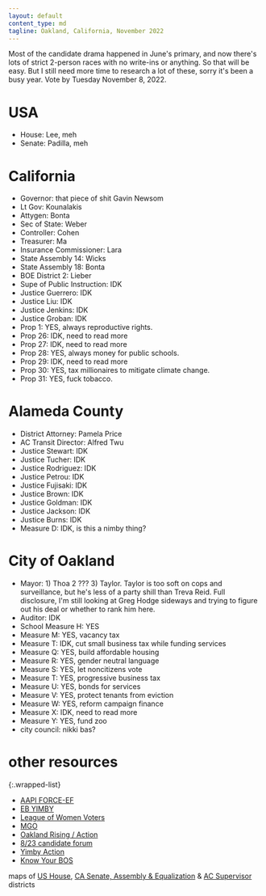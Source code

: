```yaml
---
layout: default
content_type: md
tagline: Oakland, California, November 2022
---
```


Most of the candidate drama happened in June's primary, and now there's lots of strict 2-person races with no write-ins or anything. So that will be easy. But I still need more time to research a lot of these, sorry it's been a busy year. Vote by Tuesday November 8, 2022.

# USA
* House: Lee, meh
* Senate: Padilla, meh

# California
* Governor: that piece of shit Gavin Newsom
* Lt Gov: Kounalakis
* Attygen: Bonta
* Sec of State: Weber
* Controller: Cohen
* Treasurer: Ma
* Insurance Commissioner: Lara
* State Assembly 14: Wicks
* State Assembly 18: Bonta
* BOE District 2: Lieber
* Supe of Public Instruction: IDK
* Justice Guerrero: IDK
* Justice Liu: IDK
* Justice Jenkins: IDK
* Justice Groban: IDK
* Prop 1: YES, always reproductive rights.
* Prop 26: IDK, need to read more
* Prop 27: IDK, need to read more
* Prop 28: YES, always money for public schools.
* Prop 29: IDK, need to read more
* Prop 30: YES, tax millionaires to mitigate climate change.
* Prop 31: YES, fuck tobacco.

# Alameda County
* District Attorney: Pamela Price
* AC Transit Director: Alfred Twu
* Justice Stewart: IDK
* Justice Tucher: IDK
* Justice Rodriguez: IDK
* Justice Petrou: IDK
* Justice Fujisaki: IDK
* Justice Brown: IDK
* Justice Goldman: IDK
* Justice Jackson: IDK
* Justice Burns: IDK
* Measure D: IDK, is this a nimby thing?

# City of Oakland
* Mayor: 1) Thoa 2 ??? 3) Taylor. Taylor is too soft on cops and surveillance, but he's less of a party shill than Treva Reid. Full disclosure, I'm still looking at Greg Hodge sideways and trying to figure out his deal or whether to rank him here.
* Auditor: IDK
* School Measure H: YES
* Measure M: YES, vacancy tax
* Measure T: IDK, cut small business tax while funding services
* Measure Q: YES, build affordable housing
* Measure R: YES, gender neutral language
* Measure S: YES, let noncitizens vote
* Measure T: YES, progressive business tax
* Measure U: YES, bonds for services
* Measure V: YES, protect tenants from eviction
* Measure W: YES, reform campaign finance
* Measure X: IDK, need to read more
* Measure Y: YES, fund zoo
* city council: nikki bas?

# other resources

{:.wrapped-list}
* [AAPI FORCE-EF](https://www.aapiforce-ef.vote/election-guide)
* [EB YIMBY](https://www.eastbayyimby.org/endorsements)
* [League of Women Voters](https://www.lwvoakland.org/decide-nov22)
* [MGO](https://mgodems.org/)
* [Oakland Rising](https://www.oaklandrising.org/2022voterguide/)[ / Action](https://oaklandrisingaction.org/2022VoterGuide/)
* [8/23 candidate forum](https://www.facebook.com/mgodems/posts/pfbid0jt9vAABhjY5R7W22u6o85WorrrtMrURFq3fSvcoFQNUry78wzZX8wxsfBfWNqw7Zl)
* [Yimby Action](https://yimbyaction.org/endorsements/)
* [Know Your BOS](https://www.youtube.com/watch?v=oO98_W_98hs)

maps of [US House](https://en.wikipedia.org/wiki/List_of_United_States_congressional_districts), [CA Senate, Assembly & Equalization](https://statewidedatabase.org/gis/districtscomp.html) & [AC Supervisor](http://www.acgov.org/board/documents/districtmap.pdf) districts
